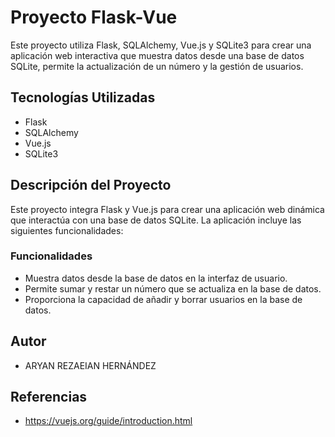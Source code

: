 # Proyecto Flask-Vue
Este proyecto utiliza Flask, SQLAlchemy, Vue.js y SQLite3 para crear una aplicación web interactiva que muestra datos desde una base de datos SQLite, permite la actualización de un número y la gestión de usuarios.

## Tecnologías Utilizadas

- Flask
- SQLAlchemy
- Vue.js
- SQLite3

## Descripción del Proyecto

Este proyecto integra Flask y Vue.js para crear una aplicación web dinámica que interactúa con una base de datos SQLite. La aplicación incluye las siguientes funcionalidades:

### Funcionalidades

- Muestra datos desde la base de datos en la interfaz de usuario.
- Permite sumar y restar un número que se actualiza en la base de datos.
- Proporciona la capacidad de añadir y borrar usuarios en la base de datos.

## Autor

- ARYAN REZAEIAN HERNÁNDEZ

## Referencias

- https://vuejs.org/guide/introduction.html
